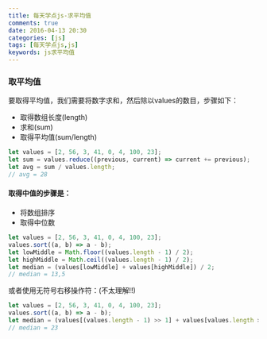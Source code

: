 ```yaml
---
title: 每天学点js-求平均值
comments: true
date: 2016-04-13 20:30
categories: [js]
tags: [每天学点js,js]
keywords: js求平均值
---
```


### 取平均值

要取得平均值，我们需要将数字求和，然后除以values的数目，步骤如下：

 - 取得数组长度(length)
 - 求和(sum)
 - 取得平均值(sum/length)

```javascript
let values = [2, 56, 3, 41, 0, 4, 100, 23];
let sum = values.reduce((previous, current) => current += previous);
let avg = sum / values.length;
// avg = 28
```


#### 取得中值的步骤是：

 - 将数组排序
 - 取得中位数

```javascript
let values = [2, 56, 3, 41, 0, 4, 100, 23];
values.sort((a, b) => a - b);
let lowMiddle = Math.floor((values.length - 1) / 2);
let highMiddle = Math.ceil((values.length - 1) / 2);
let median = (values[lowMiddle] + values[highMiddle]) / 2;
// median = 13,5
```
或者使用无符号右移操作符：(不太理解!!)

```javascript
let values = [2, 56, 3, 41, 0, 4, 100, 23];
values.sort((a, b) => a - b);
let median = (values[(values.length - 1) >> 1] + values[values.length >> 1]) / 2
// median = 23
```